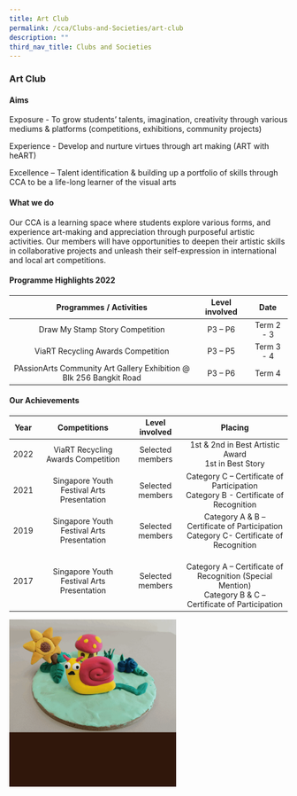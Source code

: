 ```yaml
---
title: Art Club
permalink: /cca/Clubs-and-Societies/art-club
description: ""
third_nav_title: Clubs and Societies
---
```

### Art Club

#### Aims

Exposure - To grow students’ talents, imagination, creativity through various mediums & platforms (competitions, exhibitions, community projects)  

Experience - Develop and nurture virtues through art making (ART with heART)

Excellence – Talent identification & building up a portfolio of skills through CCA to be a life-long learner of the visual arts

#### What we do

Our CCA is a learning space where students explore various forms, and experience art-making and appreciation through purposeful artistic activities. Our members will have opportunities to deepen their artistic skills in collaborative projects and unleash their self-expression in international and local art competitions.

#### Programme Highlights 2022

| Programmes / Activities 	| Level involved 	| Date 	|
|:---:	|:---:	|:---:	|
| Draw My Stamp Story Competition 	| P3 – P6 	| Term 2 - 3 	|
| ViaRT Recycling Awards Competition 	| P3 – P5 	| Term 3 - 4 	|
| PAssionArts Community Art Gallery Exhibition @ Blk 256 Bangkit Road 	| P3 – P6 	| Term 4 	|

#### Our Achievements 

| Year 	| Competitions 	| Level involved  	| Placing 	|
|:---:	|:---:	|:---:	|:---:	|
| 2022  	| ViaRT Recycling Awards Competition  	|  Selected members 	| 1st & 2nd in Best Artistic Award<br>1st in Best Story 	|
| 2021 	| Singapore Youth Festival Arts Presentation 	| Selected members 	| Category C – Certificate of Participation<br> Category B - Certificate of Recognition 	|
| 2019 	| Singapore Youth Festival Arts Presentation 	| Selected members 	| Category A & B – Certificate of Participation<br> Category C- Certificate of Recognition 	|
|  2017 	|  Singapore Youth Festival Arts Presentation 	|  Selected members 	| <br>Category A – Certificate of Recognition (Special Mention)<br> Category B & C – Certificate of Participation  	|

<img src="/images/artcca.gif" 
     style="width:60%">

